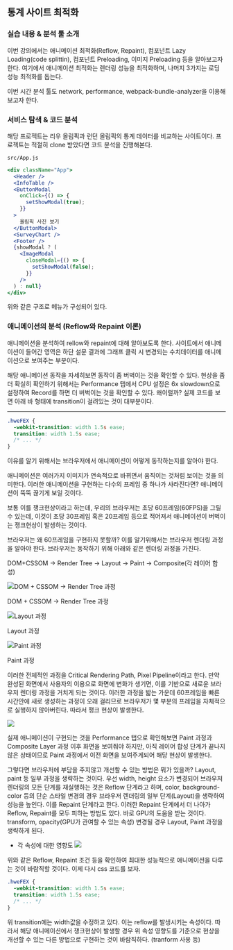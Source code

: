 ﻿## 통계 사이트 최적화

### 실습 내용 & 분석 툴 소개

이번 강의에서는 애니메이션 최적화(Reflow, Repaint), 컴포넌트 Lazy Loading(code splittin), 컴포넌트 Preloading, 이미지 Preloading 등을 알아보고자 한다. 여기에서 애니메이션 최적화는 렌더링 성능을 최적화하며, 나머지 3가지는 로딩 성능 최적화를 돕는다.

이번 시간 분석 툴도 network, performance, webpack-bundle-analyzer을 이용해보고자 한다.

### 서비스 탐색 & 코드 분석

해당 프로젝트는 리우 올림픽과 런던 올림픽의 통계 데이터를 비교하는 사이트이다.
프로젝트는 적절히 clone 받았다면 코드 분석을 진행해본다.

`src/App.js`

```jsx
<div className="App">
  <Header />
  <InfoTable />
  <ButtonModal
    onClick={() => {
      setShowModal(true);
    }}
  >
    올림픽 사진 보기
  </ButtonModal>
  <SurveyChart />
  <Footer />
  {showModal ? (
    <ImageModal
      closeModal={() => {
        setShowModal(false);
      }}
    />
  ) : null}
</div>
```

위와 같은 구조로 메뉴가 구성되어 있다.

### 애니메이션의 분석 (Reflow와 Repaint 이론)

애니메이션을 분석하여 rellow와 repaint에 대해 알아보도록 한다. 사이트에서 애니메이션이 들어간 영역은 하단 설문 결과에 그래프 클릭 시 변경되는 수치데이터를 애니메이션으로 보여주는 부분이다.

해당 애니메이션 동작을 자세히보면 동작이 좀 버벅이는 것을 확인할 수 있다. 현상을 좀 더 확실히 확인하기 위해서는 Performance 탭에서 CPU 설정은 6x slowdown으로 설정하여 Record를 하면 더 버벅이는 것을 확인할 수 있다. 왜이럴까? 실제 코드를 보면 아래 바 형태에 transition이 걸려있는 것이 대부분이다.

---

```css
.hweFEX {
  -webkit-transition: width 1.5s ease;
  transition: width 1.5s ease;
  /* ... */
}
```

이유를 알기 위해서는 브라우저에서 애니메이션이 어떻게 동작하는지를 알아야 한다.

애니메이션은 여러가지 이미지가 연속적으로 바뀌면서 움직이는 것처럼 보이는 것을 의미한다.
이러한 애니메이션을 구현하는 다수의 프레임 중 하나가 사라진다면? 애니메이션이 뚝뚝 끊기게 보일 것이다.

보통 이를 쟁크현상이라고 하는데, 우리의 브라우저는 초당 60프레임(60FPS)을 그릴 수 있는데,
이것이 초당 30프레임 혹은 20프레임 등으로 적어져서 애니메이션이 버벅이는 쟁크현상이 발생하는 것이다.

브라우저는 왜 60프레임을 구현하지 못할까? 이를 알기위해서는 브라우저 렌더링 과정을 알아야 한다.
브라우저는 동작하기 위해 아래와 같은 렌더링 과정을 가진다.

DOM+CSSOM → Render Tree → Layout → Paint → Composite(각 레이어 합성)

![DOM + CSSOM → Render Tree 과정](../../img/220713-1.png)

DOM + CSSOM → Render Tree 과정

![Layout 과정](../../img/220713-2.png)

Layout 과정

![Paint 과정](../../img/220713-3.png)

Paint 과정

이러한 전체적인 과정을 Critical Rendering Path, Pixel Pipeline이라고 한다.
만약 완성된 화면에서 사용자의 이용으로 화면에 변화가 생기면, 이를 기반으로 새로운 브라우저 렌더링 과정을 거치게 되는 것이다. 이러한 과정을 밟는 가운데 60프레임을 빠른 시간안에 새로 생성하는 과정이 오래 걸리므로 브라우저가 몇 부분의 프레임을 자체적으로 실행하지 않아버린다. 따라서 쟁크 현상이 발생한다.

![](../../img/220713-4.png)

실제 애니메이션이 구현되는 것을 Performance 탭으로 확인해보면 Paint 과정과 Composite Layer 과정 이후 화면을 보여줘야 하지만,
아직 레이어 합성 단계가 끝나지 않은 상태이므로 Paint 과정에서 이전 화면을 보여주게되어 해당 현상이 발생한다.

그렇다면 브라우저에 부담을 주지않고 개선할 수 있는 방법은 뭐가 있을까? Layout, paint 등 일부 과정을 생략하는 것이다.
우선 width, height 요소가 변경되어 브라우저 렌더링의 모든 단계를 재실행하는 것은 Reflow 단계라고 하며, color, background-color 등의 단순 스타일 변경의 경우 브라우저 렌더링의 일부 단계(Layout)을 생략하여 성능을 높인다. 이를 Repaint 단계라고 한다.
이러한 Repaint 단계에서 더 나아가 Reflow, Repaint를 모두 피하는 방법도 있다. 바로 GPU의 도움을 받는 것이다. transform, opacity(GPU가 관여할 수 있는 속성) 변경될 경우 Layout, Paint 과정을 생략하게 된다.

- 각 속성에 대한 영향도
  ![](../../img/220713-5.png)

위와 같은 Reflow, Repaint 조건 등을 확인하여 최대한 성능적으로 애니메이션을 다루는 것이 바람직할 것이다.
이제 다시 css 코드를 보자.

```css
.hweFEX {
  -webkit-transition: width 1.5s ease;
  transition: width 1.5s ease;
  /* ... */
}
```

위 transition에는 width값을 수정하고 있다. 이는 reflow를 발생시키는 속성이다.
따라서 해당 애니메이션에서 쟁크현상이 발생할 경우 위 속성 영향도를 기준으로 현상을 개선할 수 있는 다른 방법으로 구현하는 것이 바람직하다. (tranform 사용 등)
